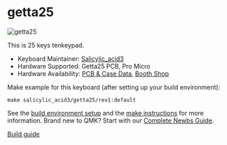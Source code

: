 # getta25

![getta25](https://cdn-ak.f.st-hatena.com/images/fotolife/S/Salicylic_acid3/20191127/20191127005608.png)

This is 25 keys tenkeypad. 

* Keyboard Maintainer: [Salicylic_acid3](https://github.com/Salicylic-acid3)
* Hardware Supported: Getta25 PCB, Pro Micro
* Hardware Availability: [PCB & Case Data](https://github.com/Salicylic-acid3/PCB_Data), [Booth Shop](https://salicylic-acid3.booth.pm/items/1700006)

Make example for this keyboard (after setting up your build environment):

    make salicylic_acid3/getta25/rev1:default

See the [build environment setup](https://docs.qmk.fm/#/getting_started_build_tools) and the [make instructions](https://docs.qmk.fm/#/getting_started_make_guide) for more information. Brand new to QMK? Start with our [Complete Newbs Guide](https://docs.qmk.fm/#/newbs).

[Build guide](https://salicylic-acid3.hatenablog.com/entry/getta25-rev2-build-guide)
